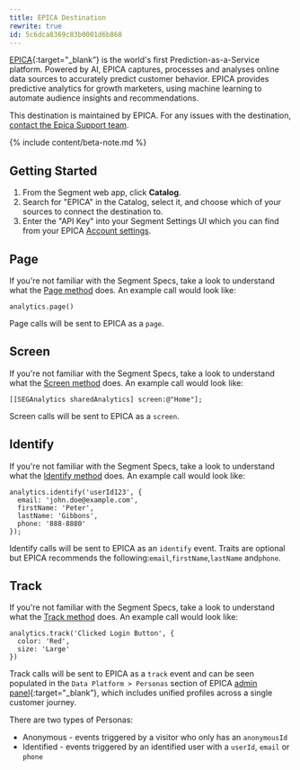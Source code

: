 ```yaml
---
title: EPICA Destination
rewrite: true
id: 5c6dca8369c83b0001d6b868
---
```

[EPICA](https://www.epica.ai?utm_source=segmentio&utm_medium=docs&utm_campaign=partners){:target="_blank”} is the world's first Prediction-as-a-Service platform. Powered by AI, EPICA captures, processes and analyses online data sources to accurately predict customer behavior. EPICA provides predictive analytics for growth marketers, using machine learning to automate audience insights and recommendations.

This destination is maintained by EPICA. For any issues with the destination, [contact the Epica Support team](mailto:support@epica.ai).

{% include content/beta-note.md %}


## Getting Started



1. From the Segment web app, click **Catalog**.
2. Search for "EPICA" in the Catalog, select it, and choose which of your sources to connect the destination to.
3. Enter the "API Key" into your Segment Settings UI which you can find from your EPICA [Account settings](https://platform.epica.ai/account).


## Page

If you're not familiar with the Segment Specs, take a look to understand what the [Page method](/docs/connections/spec/page/) does. An example call would look like:

```
analytics.page()
```

Page calls will be sent to EPICA as a `page`.


## Screen

If you're not familiar with the Segment Specs, take a look to understand what the [Screen method](/docs/connections/spec/page/) does. An example call would look like:

```
[[SEGAnalytics sharedAnalytics] screen:@"Home"];
```

Screen calls will be sent to EPICA as a `screen`.


## Identify

If you're not familiar with the Segment Specs, take a look to understand what the [Identify method](/docs/connections/spec/identify/) does. An example call would look like:

```
analytics.identify('userId123', {
  email: 'john.doe@example.com',
  firstName: 'Peter',
  lastName: 'Gibbons',
  phone: '888-8880'
});
```

Identify calls will be sent to EPICA as an `identify` event. Traits are optional but EPICA recommends the following:`email`,`firstName`,`lastName` and`phone`.


## Track

If you're not familiar with the Segment Specs, take a look to understand what the [Track method](/docs/connections/spec/track/) does. An example call would look like:

```
analytics.track('Clicked Login Button', {
  color: 'Red',
  size: 'Large'
})
```

Track calls will be sent to EPICA as a `track` event and can be seen populated in the `Data Platform > Personas` section of EPICA [admin panel](https://platform.epica.ai/personas){:target="_blank”}, which includes unified profiles across a single customer journey.

There are two types of Personas:

- Anonymous - events triggered by a visitor who only has an `anonymousId`
- Identified - events triggered by an identified user with a `userId`, `email` or `phone`
